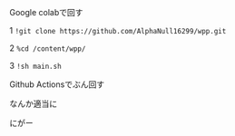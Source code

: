 Google colabで回す

1  `!git clone https://github.com/AlphaNull16299/wpp.git`

2  `%cd /content/wpp/`

3  `!sh main.sh`

Github Actionsでぶん回す

なんか適当に

にがー
